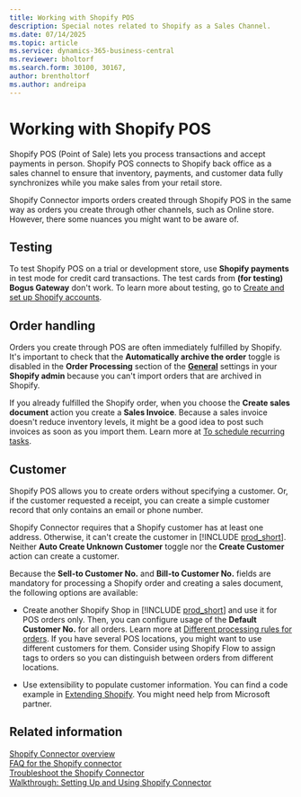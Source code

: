 ```yaml
---
title: Working with Shopify POS
description: Special notes related to Shopify as a Sales Channel.
ms.date: 07/14/2025
ms.topic: article
ms.service: dynamics-365-business-central
ms.reviewer: bholtorf
ms.search.form: 30100, 30167, 
author: brentholtorf
ms.author: andreipa
---
```


# Working with Shopify POS

Shopify POS (Point of Sale) lets you process transactions and accept payments in person. Shopify POS connects to Shopify back office as a sales channel to ensure that inventory, payments, and customer data fully synchronizes while you make sales from your retail store.

Shopify Connector imports orders created through Shopify POS in the same way as orders you create through other channels, such as Online store. However, there some nuances you might want to be aware of.

## Testing

To test Shopify POS on a trial or development store, use **Shopify payments** in test mode for credit card transactions. The test cards from **(for testing) Bogus Gateway** don't work. To learn more about testing, go to [Create and set up Shopify accounts](shopify-account.md).

## Order handling

Orders you create through POS are often immediately fulfilled by Shopify. It's important to check that the **Automatically archive the order** toggle is disabled in the **Order Processing** section of the [**General**](https://www.shopify.com/admin/settings/general) settings in your **Shopify admin** because you can't import orders that are archived in Shopify.

If you already fulfilled the Shopify order, when you choose the **Create sales document** action you create a **Sales Invoice**. Because a sales invoice doesn't reduce inventory levels, it might be a good idea to post such invoices as soon as you import them. Learn more at [To schedule recurring tasks](background.md#to-schedule-recurring-tasks).

## Customer

Shopify POS allows you to create orders without specifying a customer. Or, if the customer requested a receipt, you can create a simple customer record that only contains an email or phone number.

Shopify Connector requires that a Shopify customer has at least one address. Otherwise, it can't create the customer in [!INCLUDE [prod_short](../includes/prod_short.md)]. Neither **Auto Create Unknown Customer** toggle nor the **Create Customer** action can create a customer.

Because the **Sell-to Customer No.** and **Bill-to Customer No.** fields are mandatory for processing a Shopify order and creating a sales document, the following options are available:

- Create another Shopify Shop in [!INCLUDE [prod_short](../includes/prod_short.md)] and use it for POS orders only. Then, you can configure usage of the **Default Customer No.** for all orders. Learn more at [Different processing rules for orders](synchronize-orders.md#different-processing-rules-for-orders). If you have several POS locations, you might want to use different customers for them. Consider using Shopify Flow to assign tags to orders so you can distinguish between orders from different locations.

- Use extensibility to populate customer information. You can find a code example in [Extending Shopify](/dynamics365/business-central/dev-itpro/developer/devenv-extending-shopify#populate-fields-on-an-imported-shopify-order). You might need help from Microsoft partner.

## Related information

[Shopify Connector overview](shopify-connector-overview.md)  
[FAQ for the Shopify connector](shopify-faq.md)  
[Troubleshoot the Shopify Connector](troubleshoot.md)  
[Walkthrough: Setting Up and Using Shopify Connector](walkthrough-setting-up-and-using-shopify.md)  

